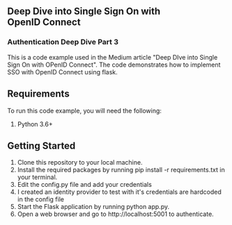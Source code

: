 ## Deep Dive into Single Sign On with OpenID Connect

### Authentication Deep Dive Part 3

This is a code example used in the Medium article "Deep DIve into Single Sign On with OPenID Connect". The code demonstrates how to implement SSO with OpenID Connect using flask.

## Requirements

To run this code example, you will need the following:

1. Python 3.6+

## Getting Started

1. Clone this repository to your local machine.
2. Install the required packages by running pip install -r requirements.txt in your terminal.
3. Edit the config.py file and add your credentials
4. I created an identity provider to test with it's credentials are hardcoded in the config file
5. Start the Flask application by running python app.py.
6. Open a web browser and go to http://localhost:5001 to authenticate.
